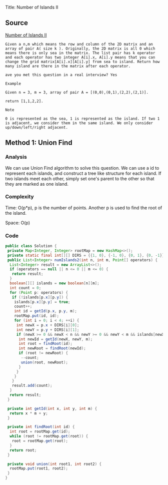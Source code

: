 Title: Number of Islands II
## Source
[Number of Islands II](http://www.lintcode.com/en/problem/number-of-islands-ii/)

```
Given a n,m which means the row and column of the 2D matrix and an array of pair A( size k ). Originally, the 2D matrix is all 0 which means there is only sea in the matrix. The list pair has k operator and each operator has two integer A[i].x, A[i].y means that you can change the grid matrix[A[i].x][A[i].y] from sea to island. Return how many island are there in the matrix after each operator.

ave you met this question in a real interview? Yes

Example

Given n = 3, m = 3, array of pair A = [(0,0),(0,1),(2,2),(2,1)].

return [1,1,2,2].

Note

0 is represented as the sea, 1 is represented as the island. If two 1 is adjacent, we consider them in the same island. We only consider up/down/left/right adjacent.
```

## Method 1: Union Find
### Analysis
We can use Union Find algorithm to solve this question. We can use a id to represent each islands, and construct a tree like structure for each island. If two islands meet each other, simply set one's parent to the other so that they are marked as one island. 

### Complexity
Time: O(p*p), p is the number of points. Another p is used to find the root of the island.

Space: O(p)

### Code
```java
public class Solution {
 private Map<Integer, Integer> rootMap = new HashMap<>();
 private static final int[][] DIRS = {{1, 0}, {-1, 0}, {0, 1}, {0, -1}};
 public List<Integer> numIslands2(int n, int m, Point[] operators) {
  List<Integer> result = new ArrayList<>();
  if (operators == null || n <= 0 || m <= 0) {
   return result;
  }
  boolean[][] islands = new boolean[n][m];
  int count = 0;
  for (Point p: operators) {
   if (!islands[p.x][p.y]) {
    islands[p.x][p.y] = true;
    count++;
    int id = getId(p.x, p.y, m);
    rootMap.put(id, id);
    for (int i = 0; i < 4; ++i) {
     int newX = p.x + DIRS[i][0];
     int newY = p.y + DIRS[i][1];
     if (newX >= 0 && newX < n && newY >= 0 && newY < m && islands[newX][newY]) {
      int newId = getId(newX, newY, m);
      int root = findRoot(id);
      int newRoot = findRoot(newId);
      if (root != newRoot) {
       --count;
       union(root, newRoot);
      }
     }
    }
   }
   result.add(count);
  }
  return result;
 }

 private int getId(int x, int y, int m) {
  return x * m + y;
 }

 private int findRoot(int id) {
  int root = rootMap.get(id);
  while (root != rootMap.get(root)) {
   root = rootMap.get(root);
  }
  return root;
 }

 private void union(int root1, int root2) {
  rootMap.put(root1, root2);
 }
}
```

